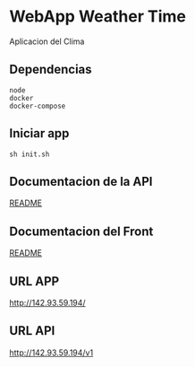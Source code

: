 # WebApp Weather Time

Aplicacion del Clima

## Dependencias

    node
    docker
    docker-compose

## Iniciar app

    sh init.sh

## Documentacion de la API

<a href="https://github.com/cgcoronel/telecom/tree/master/api-back">README</a>

## Documentacion del Front

<a href="https://github.com/cgcoronel/telecom/tree/master/front">README</a>

## URL APP

<a href="http://142.93.59.194/">http://142.93.59.194/</a>

## URL API

<a href="http://142.93.59.194/v1">http://142.93.59.194/v1</a>
